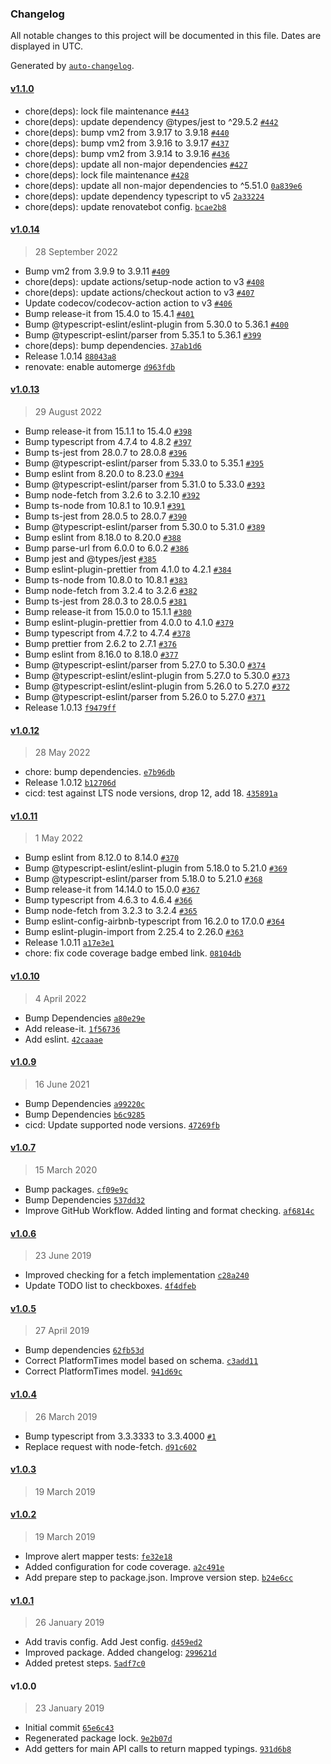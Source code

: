 ### Changelog

All notable changes to this project will be documented in this file. Dates are displayed in UTC.

Generated by [`auto-changelog`](https://github.com/CookPete/auto-changelog).

#### [v1.1.0](https://github.com/Codex-/metro-info/compare/v1.0.14...v1.1.0)

- chore(deps): lock file maintenance [`#443`](https://github.com/Codex-/metro-info/pull/443)
- chore(deps): update dependency @types/jest to ^29.5.2 [`#442`](https://github.com/Codex-/metro-info/pull/442)
- chore(deps): bump vm2 from 3.9.17 to 3.9.18 [`#440`](https://github.com/Codex-/metro-info/pull/440)
- chore(deps): bump vm2 from 3.9.16 to 3.9.17 [`#437`](https://github.com/Codex-/metro-info/pull/437)
- chore(deps): bump vm2 from 3.9.14 to 3.9.16 [`#436`](https://github.com/Codex-/metro-info/pull/436)
- chore(deps): update all non-major dependencies [`#427`](https://github.com/Codex-/metro-info/pull/427)
- chore(deps): lock file maintenance [`#428`](https://github.com/Codex-/metro-info/pull/428)
- chore(deps): update all non-major dependencies to ^5.51.0 [`0a839e6`](https://github.com/Codex-/metro-info/commit/0a839e64f59eba41cfcbbea98aac24aa2b96d4c8)
- chore(deps): update dependency typescript to v5 [`2a33224`](https://github.com/Codex-/metro-info/commit/2a33224aca5d0c9fc7e484c9479d22c621c6d29c)
- chore(deps): update renovatebot config. [`bcae2b8`](https://github.com/Codex-/metro-info/commit/bcae2b8fa7a55d061a07fbcc948e04c8d0453d1a)

#### [v1.0.14](https://github.com/Codex-/metro-info/compare/v1.0.13...v1.0.14)

> 28 September 2022

- Bump vm2 from 3.9.9 to 3.9.11 [`#409`](https://github.com/Codex-/metro-info/pull/409)
- chore(deps): update actions/setup-node action to v3 [`#408`](https://github.com/Codex-/metro-info/pull/408)
- chore(deps): update actions/checkout action to v3 [`#407`](https://github.com/Codex-/metro-info/pull/407)
- Update codecov/codecov-action action to v3 [`#406`](https://github.com/Codex-/metro-info/pull/406)
- Bump release-it from 15.4.0 to 15.4.1 [`#401`](https://github.com/Codex-/metro-info/pull/401)
- Bump @typescript-eslint/eslint-plugin from 5.30.0 to 5.36.1 [`#400`](https://github.com/Codex-/metro-info/pull/400)
- Bump @typescript-eslint/parser from 5.35.1 to 5.36.1 [`#399`](https://github.com/Codex-/metro-info/pull/399)
- chore(deps): bump dependencies. [`37ab1d6`](https://github.com/Codex-/metro-info/commit/37ab1d665c20565fcb32c44a75aa2380a882a535)
- Release 1.0.14 [`88043a8`](https://github.com/Codex-/metro-info/commit/88043a8f4e5e91dfd60d6228780f8a0e1d569975)
- renovate: enable automerge [`d963fdb`](https://github.com/Codex-/metro-info/commit/d963fdbdaf351daf3a66672f525617f75285609e)

#### [v1.0.13](https://github.com/Codex-/metro-info/compare/v1.0.12...v1.0.13)

> 29 August 2022

- Bump release-it from 15.1.1 to 15.4.0 [`#398`](https://github.com/Codex-/metro-info/pull/398)
- Bump typescript from 4.7.4 to 4.8.2 [`#397`](https://github.com/Codex-/metro-info/pull/397)
- Bump ts-jest from 28.0.7 to 28.0.8 [`#396`](https://github.com/Codex-/metro-info/pull/396)
- Bump @typescript-eslint/parser from 5.33.0 to 5.35.1 [`#395`](https://github.com/Codex-/metro-info/pull/395)
- Bump eslint from 8.20.0 to 8.23.0 [`#394`](https://github.com/Codex-/metro-info/pull/394)
- Bump @typescript-eslint/parser from 5.31.0 to 5.33.0 [`#393`](https://github.com/Codex-/metro-info/pull/393)
- Bump node-fetch from 3.2.6 to 3.2.10 [`#392`](https://github.com/Codex-/metro-info/pull/392)
- Bump ts-node from 10.8.1 to 10.9.1 [`#391`](https://github.com/Codex-/metro-info/pull/391)
- Bump ts-jest from 28.0.5 to 28.0.7 [`#390`](https://github.com/Codex-/metro-info/pull/390)
- Bump @typescript-eslint/parser from 5.30.0 to 5.31.0 [`#389`](https://github.com/Codex-/metro-info/pull/389)
- Bump eslint from 8.18.0 to 8.20.0 [`#388`](https://github.com/Codex-/metro-info/pull/388)
- Bump parse-url from 6.0.0 to 6.0.2 [`#386`](https://github.com/Codex-/metro-info/pull/386)
- Bump jest and @types/jest [`#385`](https://github.com/Codex-/metro-info/pull/385)
- Bump eslint-plugin-prettier from 4.1.0 to 4.2.1 [`#384`](https://github.com/Codex-/metro-info/pull/384)
- Bump ts-node from 10.8.0 to 10.8.1 [`#383`](https://github.com/Codex-/metro-info/pull/383)
- Bump node-fetch from 3.2.4 to 3.2.6 [`#382`](https://github.com/Codex-/metro-info/pull/382)
- Bump ts-jest from 28.0.3 to 28.0.5 [`#381`](https://github.com/Codex-/metro-info/pull/381)
- Bump release-it from 15.0.0 to 15.1.1 [`#380`](https://github.com/Codex-/metro-info/pull/380)
- Bump eslint-plugin-prettier from 4.0.0 to 4.1.0 [`#379`](https://github.com/Codex-/metro-info/pull/379)
- Bump typescript from 4.7.2 to 4.7.4 [`#378`](https://github.com/Codex-/metro-info/pull/378)
- Bump prettier from 2.6.2 to 2.7.1 [`#376`](https://github.com/Codex-/metro-info/pull/376)
- Bump eslint from 8.16.0 to 8.18.0 [`#377`](https://github.com/Codex-/metro-info/pull/377)
- Bump @typescript-eslint/parser from 5.27.0 to 5.30.0 [`#374`](https://github.com/Codex-/metro-info/pull/374)
- Bump @typescript-eslint/eslint-plugin from 5.27.0 to 5.30.0 [`#373`](https://github.com/Codex-/metro-info/pull/373)
- Bump @typescript-eslint/eslint-plugin from 5.26.0 to 5.27.0 [`#372`](https://github.com/Codex-/metro-info/pull/372)
- Bump @typescript-eslint/parser from 5.26.0 to 5.27.0 [`#371`](https://github.com/Codex-/metro-info/pull/371)
- Release 1.0.13 [`f9479ff`](https://github.com/Codex-/metro-info/commit/f9479ff187741dec729fd6899bffa360decfe09e)

#### [v1.0.12](https://github.com/Codex-/metro-info/compare/v1.0.11...v1.0.12)

> 28 May 2022

- chore: bump dependencies. [`e7b96db`](https://github.com/Codex-/metro-info/commit/e7b96db42faac0d7dddb9d2adf302dfd557c4cce)
- Release 1.0.12 [`b12706d`](https://github.com/Codex-/metro-info/commit/b12706dc8a23e7b5377a583e631d79d3ffe88882)
- cicd: test against LTS node versions, drop 12, add 18. [`435891a`](https://github.com/Codex-/metro-info/commit/435891ab4bf59106e17d83408b57af495e3eab69)

#### [v1.0.11](https://github.com/Codex-/metro-info/compare/v1.0.10...v1.0.11)

> 1 May 2022

- Bump eslint from 8.12.0 to 8.14.0 [`#370`](https://github.com/Codex-/metro-info/pull/370)
- Bump @typescript-eslint/eslint-plugin from 5.18.0 to 5.21.0 [`#369`](https://github.com/Codex-/metro-info/pull/369)
- Bump @typescript-eslint/parser from 5.18.0 to 5.21.0 [`#368`](https://github.com/Codex-/metro-info/pull/368)
- Bump release-it from 14.14.0 to 15.0.0 [`#367`](https://github.com/Codex-/metro-info/pull/367)
- Bump typescript from 4.6.3 to 4.6.4 [`#366`](https://github.com/Codex-/metro-info/pull/366)
- Bump node-fetch from 3.2.3 to 3.2.4 [`#365`](https://github.com/Codex-/metro-info/pull/365)
- Bump eslint-config-airbnb-typescript from 16.2.0 to 17.0.0 [`#364`](https://github.com/Codex-/metro-info/pull/364)
- Bump eslint-plugin-import from 2.25.4 to 2.26.0 [`#363`](https://github.com/Codex-/metro-info/pull/363)
- Release 1.0.11 [`a17e3e1`](https://github.com/Codex-/metro-info/commit/a17e3e1a65813a37b6bd9e975ff462f354499090)
- chore: fix code coverage badge embed link. [`08104db`](https://github.com/Codex-/metro-info/commit/08104db1d2c8ed28a44e6e2b822bc2aa7bf4856d)

#### [v1.0.10](https://github.com/Codex-/metro-info/compare/v1.0.9...v1.0.10)

> 4 April 2022

- Bump Dependencies [`a80e29e`](https://github.com/Codex-/metro-info/commit/a80e29edad3336344b574a1b0ce9cc6324e5ec0e)
- Add release-it. [`1f56736`](https://github.com/Codex-/metro-info/commit/1f56736f9a37ac453fb66a3b0a57033436ac65dd)
- Add eslint. [`42caaae`](https://github.com/Codex-/metro-info/commit/42caaae49c4bec4f44063763c535813fdeb7fe14)

#### [v1.0.9](https://github.com/Codex-/metro-info/compare/v1.0.7...v1.0.9)

> 16 June 2021

- Bump Dependencies [`a99220c`](https://github.com/Codex-/metro-info/commit/a99220cb7c0112f52ca2dcd02d82956e03a80c31)
- Bump Dependencies [`b6c9285`](https://github.com/Codex-/metro-info/commit/b6c928560edd331bdeb70ae27d0767ec2c641750)
- cicd: Update supported node versions. [`47269fb`](https://github.com/Codex-/metro-info/commit/47269fb78923cfbfd4849e227c964480ed4866db)

#### [v1.0.7](https://github.com/Codex-/metro-info/compare/v1.0.6...v1.0.7)

> 15 March 2020

- Bump packages. [`cf09e9c`](https://github.com/Codex-/metro-info/commit/cf09e9cb7146afe2abee31e1fa07ef38ecd9f595)
- Bump Dependencies [`537dd32`](https://github.com/Codex-/metro-info/commit/537dd32270b9c055143617030e0f2544178287f2)
- Improve GitHub Workflow. Added linting and format checking. [`af6814c`](https://github.com/Codex-/metro-info/commit/af6814c9511dfdc9e339a6baf3ac10b7800618cc)

#### [v1.0.6](https://github.com/Codex-/metro-info/compare/v1.0.5...v1.0.6)

> 23 June 2019

- Improved checking for a fetch implementation [`c28a240`](https://github.com/Codex-/metro-info/commit/c28a240946ca2310336b27c8e4f08495ef74b1ca)
- Update TODO list to checkboxes. [`4f4dfeb`](https://github.com/Codex-/metro-info/commit/4f4dfeb1f658f17b731a1a7f98fb7221750d0f3f)

#### [v1.0.5](https://github.com/Codex-/metro-info/compare/v1.0.4...v1.0.5)

> 27 April 2019

- Bump dependencies [`62fb53d`](https://github.com/Codex-/metro-info/commit/62fb53d693a36e19a1723f46741b2074049c3eb5)
- Correct PlatformTimes model based on schema. [`c3add11`](https://github.com/Codex-/metro-info/commit/c3add1199f2bd145ad68670ad7f9d05cb110f4cb)
- Correct PlatformTimes model. [`941d69c`](https://github.com/Codex-/metro-info/commit/941d69ca20d1236c45bc6fb1cf16985d60612ddc)

#### [v1.0.4](https://github.com/Codex-/metro-info/compare/v1.0.3...v1.0.4)

> 26 March 2019

- Bump typescript from 3.3.3333 to 3.3.4000 [`#1`](https://github.com/Codex-/metro-info/pull/1)
- Replace request with node-fetch. [`d91c602`](https://github.com/Codex-/metro-info/commit/d91c602db270632aefe7114679abbe6fff8dd915)

#### [v1.0.3](https://github.com/Codex-/metro-info/compare/v1.0.2...v1.0.3)

> 19 March 2019

#### [v1.0.2](https://github.com/Codex-/metro-info/compare/v1.0.1...v1.0.2)

> 19 March 2019

- Improve alert mapper tests: [`fe32e18`](https://github.com/Codex-/metro-info/commit/fe32e184881ca7add3211e87941c465ac4f357cd)
- Added configuration for code coverage. [`a2c491e`](https://github.com/Codex-/metro-info/commit/a2c491e3aaccd0acba52c15edc6d0584d42b0596)
- Add prepare step to package.json. Improve version step. [`b24e6cc`](https://github.com/Codex-/metro-info/commit/b24e6cca78d6d234a32ecd6353bd68403c99f6ad)

#### [v1.0.1](https://github.com/Codex-/metro-info/compare/v1.0.0...v1.0.1)

> 26 January 2019

- Add travis config. Add Jest config. [`d459ed2`](https://github.com/Codex-/metro-info/commit/d459ed2a08d7b71c1a84a1d467606045567d8a04)
- Improved package. Added changelog: [`299621d`](https://github.com/Codex-/metro-info/commit/299621dec1aa97d35575de7475ba049a51e239a7)
- Added pretest steps. [`5adf7c0`](https://github.com/Codex-/metro-info/commit/5adf7c01b93866f4f8c38ed078af8d32d1df9211)

#### v1.0.0

> 23 January 2019

- Initial commit [`65e6c43`](https://github.com/Codex-/metro-info/commit/65e6c43f05d5cc8d9c4f28f685cae33faf210f99)
- Regenerated package lock. [`9e2b07d`](https://github.com/Codex-/metro-info/commit/9e2b07d19075517932ed083662febf3bfd655f17)
- Add getters for main API calls to return mapped typings. [`931d6b8`](https://github.com/Codex-/metro-info/commit/931d6b85c527caa131d52c44f0104a4f9f22ccec)
